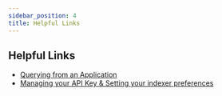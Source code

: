 ```yaml
---
sidebar_position: 4
title: Helpful Links
---
```


## Helpful Links


- [Querying from an Application](https://thegraph.com/docs/en/developer/querying-from-your-app/) 
- [Managing your API Key & Setting your indexer preferences](https://thegraph.com/docs/en/studio/managing-api-keys/ )
